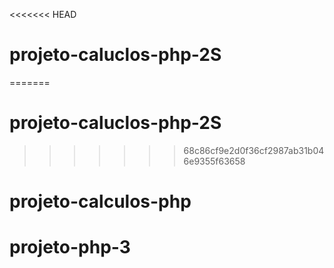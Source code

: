 <<<<<<< HEAD
# projeto-caluclos-php-2S
=======
# projeto-caluclos-php-2S
>>>>>>> 68c86cf9e2d0f36cf2987ab31b046e9355f63658
# projeto-calculos-php
# projeto-php-3
